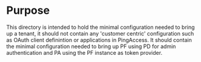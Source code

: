 # Purpose
This directory is intended to hold the minimal configuration needed to bring up
a tenant, it should not contain any 'customer centric' configuration such as
OAuth client definintion or applications in PingAccess. It should contain the
minimal configuration needed to bring up PF using PD for admin authentication
and PA using the PF instance as token provider.
